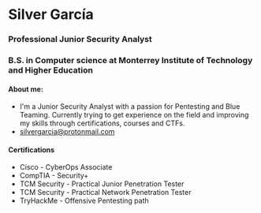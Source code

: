 # Silver García
### Professional Junior Security Analyst
### B.S. in Computer science at Monterrey Institute of Technology and Higher Education
#### About me:
- I'm a Junior Security Analyst with a passion for Pentesting and Blue Teaming. Currently trying to get experience on the field and improving my skills through certifications, courses and CTFs.
- silvergarcia@protonmail.com
#### Certifications
- Cisco - CyberOps Associate
- CompTIA - Security+
- TCM Security - Practical Junior Penetration Tester
- TCM Security - Practical Network Penetration Tester
- TryHackMe - Offensive Pentesting path

